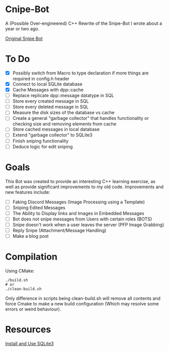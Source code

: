 # Cnipe-Bot
A (Possible Over-engineered) C++ Rewrite of the Snipe-Bot I wrote about a year or two ago.

[Original Snipe Bot](https://github.com/ssenr/Snipe-Bot)

# To Do

-   [x] Possibly switch from Macro to type declaration if more things are required in config.h header
-   [x] Connect to local SQLite database
-   [x] Cache Messages with dpp::cache 
-   [ ] Replace replicate dpp::message datatype in SQL 
-   [ ] Store every created message in SQL 
-   [ ] Store every deleted message in SQL 
-   [ ] Measure the disk sizes of the database vs cache 
-   [ ] Create a general "garbage collector" that handles functionality or checking size and removing elements from cache
-   [ ] Store cached messages in local database
-   [ ] Extend "garbage collector" to SQLite3
-   [ ] Finish sniping functionality
-   [ ] Deduce logic for edit sniping 

# Goals

This Bot was created to provide an interesting C++ learning exercise, as well as provide significant improvements to my old code. Improvements and new features include:

-   [ ] Faking Discord Messages (Image Processing using a Template)
-   [ ] Sniping Edited Messages
-   [ ] The Ability to Display links and Images in Embedded Messages
-   [ ] Bot does not snipe messages from Users with certain roles (BOTS)
-   [ ] Snipe doesn't work when a user leaves the server (PFP Image Grabbing)
-   [ ] Reply Snipe (Attachment/Message Handling)
-   [ ] Make a blog post

# Compilation
Using CMake:
```
./build.sh
# or 
./clean-build.sh
```
Only difference in scripts being clean-build.sh will remove all contents and force Cmake to make a new build configuration (Which may resolve some errors or weird behaviour).
# Resources

[Install and Use SQLite3](https://www.digitalocean.com/community/tutorials/how-to-install-and-use-sqlite-on-ubuntu-20-04)
